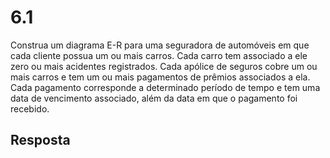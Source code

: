 # 6.1

Construa um diagrama E-R para uma seguradora de automóveis em que cada cliente possua um ou mais carros. Cada carro tem associado a ele zero ou mais acidentes registrados. Cada apólice de seguros cobre um ou mais carros e tem um ou mais pagamentos de prêmios associados a ela. Cada pagamento corresponde a determinado período de tempo e tem uma data de vencimento associado, além da data em que o pagamento foi recebido.

## Resposta
